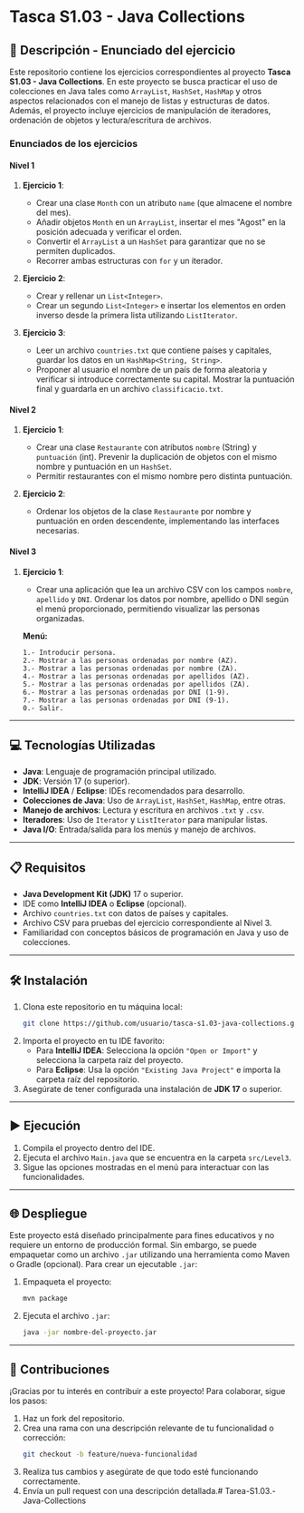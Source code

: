 # Tasca S1.03 - Java Collections

## 📄 Descripción - Enunciado del ejercicio

Este repositorio contiene los ejercicios correspondientes al proyecto **Tasca S1.03 - Java Collections**. En este proyecto se busca practicar el uso de colecciones en Java tales como `ArrayList`, `HashSet`, `HashMap` y otros aspectos relacionados con el manejo de listas y estructuras de datos. Además, el proyecto incluye ejercicios de manipulación de iteradores, ordenación de objetos y lectura/escritura de archivos.

### Enunciados de los ejercicios

#### **Nivel 1**
1. **Ejercicio 1**:
    - Crear una clase `Month` con un atributo `name` (que almacene el nombre del mes).
    - Añadir objetos `Month` en un `ArrayList`, insertar el mes "Agost" en la posición adecuada y verificar el orden.
    - Convertir el `ArrayList` a un `HashSet` para garantizar que no se permiten duplicados.
    - Recorrer ambas estructuras con `for` y un iterador.

2. **Ejercicio 2**:
    - Crear y rellenar un `List<Integer>`.
    - Crear un segundo `List<Integer>` e insertar los elementos en orden inverso desde la primera lista utilizando `ListIterator`.

3. **Ejercicio 3**:
    - Leer un archivo `countries.txt` que contiene países y capitales, guardar los datos en un `HashMap<String, String>`.
    - Proponer al usuario el nombre de un país de forma aleatoria y verificar si introduce correctamente su capital. Mostrar la puntuación final y guardarla en un archivo `classificacio.txt`.

#### **Nivel 2**
1. **Ejercicio 1**:
    - Crear una clase `Restaurante` con atributos `nombre` (String) y `puntuación` (int). Prevenir la duplicación de objetos con el mismo nombre y puntuación en un `HashSet`.
    - Permitir restaurantes con el mismo nombre pero distinta puntuación.

2. **Ejercicio 2**:
    - Ordenar los objetos de la clase `Restaurante` por nombre y puntuación en orden descendente, implementando las interfaces necesarias.

#### **Nivel 3**
1. **Ejercicio 1**:
    - Crear una aplicación que lea un archivo CSV con los campos `nombre`, `apellido` y `DNI`. Ordenar los datos por nombre, apellido o DNI según el menú proporcionado, permitiendo visualizar las personas organizadas.

   **Menú:**
   ```
   1.- Introducir persona.  
   2.- Mostrar a las personas ordenadas por nombre (AZ).  
   3.- Mostrar a las personas ordenadas por nombre (ZA).  
   4.- Mostrar a las personas ordenadas por apellidos (AZ).  
   5.- Mostrar a las personas ordenadas por apellidos (ZA).  
   6.- Mostrar a las personas ordenadas por DNI (1-9).  
   7.- Mostrar a las personas ordenadas por DNI (9-1).  
   0.- Salir.
   ```

---

## 💻 Tecnologías Utilizadas

- **Java**: Lenguaje de programación principal utilizado.
- **JDK**: Versión 17 (o superior).
- **IntelliJ IDEA** / **Eclipse**: IDEs recomendados para desarrollo.
- **Colecciones de Java**: Uso de `ArrayList`, `HashSet`, `HashMap`, entre otras.
- **Manejo de archivos**: Lectura y escritura en archivos `.txt` y `.csv`.
- **Iteradores**: Uso de `Iterator` y `ListIterator` para manipular listas.
- **Java I/O**: Entrada/salida para los menús y manejo de archivos.

---

## 📋 Requisitos

- **Java Development Kit (JDK)** 17 o superior.
- IDE como **IntelliJ IDEA** o **Eclipse** (opcional).
- Archivo `countries.txt` con datos de países y capitales.
- Archivo CSV para pruebas del ejercicio correspondiente al Nivel 3.
- Familiaridad con conceptos básicos de programación en Java y uso de colecciones.

---

## 🛠️ Instalación

1. Clona este repositorio en tu máquina local:
   ```bash
   git clone https://github.com/usuario/tasca-s1.03-java-collections.git
   ```
2. Importa el proyecto en tu IDE favorito:
    - Para **IntelliJ IDEA**: Selecciona la opción `"Open or Import"` y selecciona la carpeta raíz del proyecto.
    - Para **Eclipse**: Usa la opción `"Existing Java Project"` e importa la carpeta raíz del repositorio.
3. Asegúrate de tener configurada una instalación de **JDK 17** o superior.

---

## ▶️ Ejecución

1. Compila el proyecto dentro del IDE.
2. Ejecuta el archivo `Main.java` que se encuentra en la carpeta `src/Level3`.
3. Sigue las opciones mostradas en el menú para interactuar con las funcionalidades.

---

## 🌐 Despliegue

Este proyecto está diseñado principalmente para fines educativos y no requiere un entorno de producción formal. Sin embargo, se puede empaquetar como un archivo `.jar` utilizando una herramienta como Maven o Gradle (opcional). Para crear un ejecutable `.jar`:

1. Empaqueta el proyecto:
   ```bash
   mvn package
   ```
2. Ejecuta el archivo `.jar`:
   ```bash
   java -jar nombre-del-proyecto.jar
   ```

---

## 🤝 Contribuciones

¡Gracias por tu interés en contribuir a este proyecto! Para colaborar, sigue los pasos:

1. Haz un fork del repositorio.
2. Crea una rama con una descripción relevante de tu funcionalidad o corrección:
   ```bash
   git checkout -b feature/nueva-funcionalidad
   ```
3. Realiza tus cambios y asegúrate de que todo esté funcionando correctamente.
4. Envía un pull request con una descripción detallada.# Tarea-S1.03.-Java-Collections